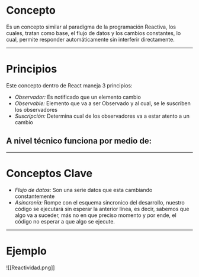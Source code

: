 
# Concepto

Es un concepto similar al paradigma de la programación Reactiva, los cuales, tratan como base, el flujo de datos y los cambios constantes, lo cual, permite responder automáticamente sin interferir directamente.

---
# Principios
Este concepto dentro de React maneja 3 principios:

* *Observador:* Es notificado que un elemento cambio
* *Observable:* Elemento que va a ser Observado y al cual, se le suscriben los observadores
* *Suscripción:* Determina cual de los observadores va a estar atento a un cambio

## A nivel técnico funciona por medio de:


---
# Conceptos Clave

* *Flujo de datos:* Son una serie datos que esta cambiando constantemente
* *Asincronía:* Rompe con el esquema sincronico del desarrollo, nuestro código se ejecutará sin esperar la anterior línea, es decir, sabemos que algo va a suceder, más no en que preciso momento y por ende, el código no esperar a que algo se ejecute.

---
# Ejemplo

![[Reactividad.png]]